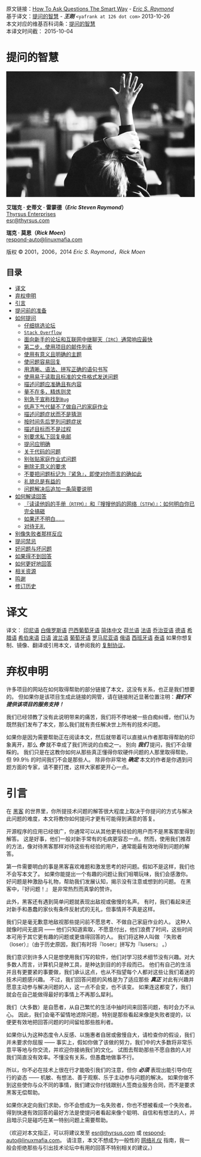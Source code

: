 原文链接：[How To Ask Questions The Smart Way](http://www.catb.org/~esr/faqs/smart-questions.html) - [_Eric S. Raymond_](https://en.wikipedia.org/wiki/Eric_S._Raymond)  
基于译文：[提问的智慧](http://doc.zengrong.net/smart-questions/cn.html) - **_王刚_** `<yafrank at 126 dot com>` 2013-10-26  
本文对应的维基百科词条：[提问的智慧](https://zh.wikipedia.org/wiki/%E6%8F%90%E9%97%AE%E7%9A%84%E6%99%BA%E6%85%A7)  
本译文时间截： 2015-10-04

提问的智慧
====================

![](questions.jpg)

**艾瑞克 · 史蒂文 · 雷蒙德（_Eric Steven Raymond_）**  
[Thyrsus Enterprises](http://www.catb.org/~esr/)  
[esr@thyrsus.com](mailto:esr@thyrsus.com)

**瑞克 · 莫恩（_Rick Moen_）**  
[respond-auto@linuxmafia.com](mailto:respond-auto@linuxmafia.com)

版权 © 2001，2006，2014 _Eric S. Raymond_，_Rick Moen_

目录
----------------

- [译文](#译文) 
- [弃权申明](#弃权申明)
- [引言](#引言)
- [提问前的准备](core.md#提问前的准备)
- [如何提问](core.md#如何提问)
    - [仔细挑选论坛](core.md#仔细挑选论坛)
    - [`Stack Overflow`](core.md#stack-overflow)
    - [面向新手的论坛和互联网中继聊天（`IRC`）通常响应最快](core.md#面向新手的论坛和互联网中继聊天irc通常响应最快)
    - [第二步，使用项目的邮件列表](core.md#第二步使用项目的邮件列表)
    - [使用有意义且明确的主题](core.md#使用有意义且明确的主题)
    - [使问题容易回复](core.md#使问题容易回复)
    - [用清晰、语法、拼写正确的语句书写](core.md#用清晰语法拼写正确的语句书写)
    - [使用易于读取且标准的文件格式发送问题](core.md#使用易于读取且标准的文件格式发送问题)
    - [描述问题应准确且有内容](core.md#描述问题应准确且有内容)
    - [量不在多，精炼则灵](core.md#量不在多精炼则灵)
    - [别急于宣称找到`Bug`](core.md#别急于宣称找到bug)
    - [低声下气代替不了做自己的家庭作业](core.md#低声下气代替不了做自己的家庭作业)
    - [描述问题症状而不是猜测](core.md#描述问题症状而不是猜测)
    - [按时间先后罗列问题症状](core.md#按时间先后罗列问题症状)
    - [描述目标而不是过程](core.md#描述目标而不是过程)
    - [别要求私下回复电邮](core.md#别要求私下回复电邮)
    - [提问应明确](core.md#提问应明确)
    - [关于代码的问题](core.md#关于代码的问题)
    - [别张贴家庭作业式问题](core.md#别张贴家庭作业式问题)
    - [删除无意义的要求](core.md#删除无意义的要求)
    - [不要把问题标记为『紧急』，即使对你而言的确如此](core.md#不要把问题标记为紧急即使对你而言的确如此)
    - [礼貌总是有益的](core.md#礼貌总是有益的)
    - [问题解决后追加一条简要说明](core.md#问题解决后追加一条简要说明)
- [如何解读回答](core.md#如何解读回答)
    - [『读读他妈的手册（`RTFM`）』和『搜搜他妈的网络（`STFW`）』：如何明白你已完全搞砸](core.md#读读他妈的手册rtfm和搜搜他妈的网络stfw如何明白你已完全搞砸)
    - [如果还不明白……](core.md#如果还不明白)
    - [对待无礼](core.md#对待无礼)
- [别像失败者那样反应](others.md#别像失败者那样反应)
- [提问禁忌](others.md#提问禁忌)
- [好问题与坏问题](others.md#好问题与坏问题)
- [如果得不到回答](others.md#如果得不到回答)
- [如何更好地回答](others.md#如何更好地回答)
- [相关资源](the-end.md#相关资源)
- [鸣谢](the-end.md#鸣谢)
- [修订历史](the-end.md#修订历史)

译文
==================

译文：
[印尼语](http://bulsara.host.sk/index.php?p=2005)
[白俄罗斯语](http://www.fatcow.com/edu/smart-questions-by)
[巴西葡萄牙语](http://www.istf.com.br/perguntas/)
[简体中文](http://www.beiww.com/doc/oss/smart-questions.html)
[荷兰语](http://docs.jaspervries.nl/smart-questions/)
[法语](http://www.gnurou.org/documents/smart-questions-fr.html)
[乔治亚语](http://maxo127.narod.ru/Geo/Articles/smart-questions_ge.html)
[德语](http://www.tty1.net/smart-questions_de.html)
[希腊语](http://www.dionyziz.com/howto-smart-questions-gr/)
[希伯来语](http://www.penguin.org.il/essays/smart-questions-he.html)
[日语](http://www.ranvis.com/articles/smart-questions.ja.html)
[波兰语](http://rtfm.killfile.pl/)
[葡萄牙语](http://www.celiojunior.com.br/comofazerperguntas.htm)
[罗马尼亚语](http://wiki.lug.ro/mediawiki/index.php/Cum_se_pun_%C3%AEntreb%C4%83ri_%C3%AEn_mod_inteligent)
[俄语](http://maddog.sitengine.ru/smart-question-ru.html)
[西班牙语](http://www.sindominio.net/ayuda/preguntas-inteligentes.html)
[泰语](http://wiki.opentle.org/Smart-questions)
如果你想复制、镜像、翻译或引用本文，请参阅我的 [复制协议](http://www.catb.org/~esr/copying.html)。

弃权申明
==================

许多项目的网站在如何取得帮助的部分链接了本文，这没有关系，也正是我们想要的。
但如果你是该项目生成此链接的网管，请在链接附近显著位置注明：**_我们不提供该项目的服务支持！_**

我们已经领教了没有此说明带来的痛苦，我们将不停地被一些白痴纠缠，他们认为既然我们发布了本文，那么我们就有责任解决世上所有的技术问题。

如果你是因为需要帮助正在阅读本文，然后就带着可以直接从作者那取得帮助的印象离开，那么 **_你_** 就不幸成了我们所说的白痴之一。
别向 **_我们_** 提问，我们不会理睬的。 我们只是在这教你如何从那些真正懂得你软硬件问题的人那里取得帮助，但 99.9％ 的时间我们不会是那些人。
除非你非常地 **_确定_** 本文的作者是你遇到问题方面的专家，请不要打搅，这样大家都更开心一点。

引言
==================

在 [黑客](http://www.catb.org/~esr/faqs/hacker-howto.html) 的世界里，你所提技术问题的解答很大程度上取决于你提问的方式与解决此问题的难度，本文将教你如何提问才更有可能得到满意的答复。

开源程序的应用已经很广，你通常可以从其他更有经验的用户而不是黑客那里得到解答。
这是好事，他们一般对新手常有的毛病更容忍一点。然而，使用我们推荐的方法，像对待黑客那样对待这些有经验的用户，通常能最有效地得到问题的解答。

第一件需要明白的事是黑客喜欢难题和激发思考的好问题。假如不是这样，我们也不会写本文了。
如果你能提出一个有趣的问题让我们咀嚼玩味，我们会感激你。好问题是种激励与礼物，帮助我们发展认知，揭示没有注意或想到的问题。
在黑客中，『好问题！』 是非常热烈而真挚的赞许。

此外，黑客还有遇到简单问题就表现出敌视或傲慢的名声。
有时，我们看起来还对新手和愚蠢的家伙有条件反射式的无礼，但事情并不真是这样。

我们只是毫无歉意地敌视那些提问前不愿思考、不做自己家庭作业的人。
这种人就像时间无底洞 —— 他们只知道索取，不愿意付出，他们浪费了时间，这些时间本可用于其它更有趣的问题或更值得回答的人。
我们将这种人叫做 『失败者（loser）』（由于历史原因，我们有时将『loser』拼写为『lusers』 。）

我们意识到许多人只是想使用我们写的软件，他们对学习技术细节没有兴趣。对大多数人而言，计算机只是种工具，是种达到目的的手段而已。
他们有自己的生活并且有更要紧的事要做，我们承认这点，也从不指望每个人都对这些让我们着迷的技术问题感兴趣。
不过，我们回答问题的风格是为了适应那些 **_真正_** 对此有兴趣并愿意主动参与解决问题的人，这一点不会变，也不该变。
如果连这都变了，我们就会在自己能做得最好的事情上不再那么犀利。

我们（大多数）是自愿者，从自己繁忙的生活中抽时间来回答问题，有时会力不从心。
因此，我们会毫不留情地滤除问题，特别是那些看起来像是失败者提的，以便更有效地把回答问题的时间留给那些胜利者。

如果你认为这种态度令人反感、以施惠者自居或傲慢自大，请检查你的假设，我们并未要求你屈服 ——
事实上，假如你做了该做的努力，我们中的大多数将非常乐意平等地与你交流，并欢迎你接纳我们的文化。
试图去帮助那些不愿自救的人对我们简直没有效率。不懂没有关系，但愚蠢地做事不行。

所以，你不必在技术上很在行才能吸引我们的注意，但你 **_必须_** 表现出能引导你在行的姿态 —— 机敏、有想法、善于观察、乐于主动参与问题的解决。
如果你做不到这些使你与众不同的事情，我们建议你付钱跟别人签商业服务合同，而不是要求黑客无偿帮助。

如果你决定向我们求助，你不会想成为一名失败者，你也不想被看成一个失败者。
得到快速有效回答的最好方法是使提问者看起来像个聪明、自信和有想法的人，并且暗示只是碰巧在某一特别问题上需要帮助。

（欢迎对本文指正，可以将建议发至 [esr@thyrsus.com](mailto:esr@thyrsus.com) 或 [respond-auto@linuxmafia.com](mailto:esr@thyrsus.com)。
请注意，本文不想成为一般性的 [网络礼仪](http://www.ietf.org/rfc/rfc1855.txt) 指南，我一般会拒绝那些与引出技术论坛中有用的回答不特别相关的建议。）
